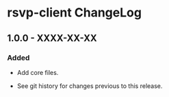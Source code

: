 # rsvp-client ChangeLog

## 1.0.0 - XXXX-XX-XX

### Added
- Add core files.

- See git history for changes previous to this release.
